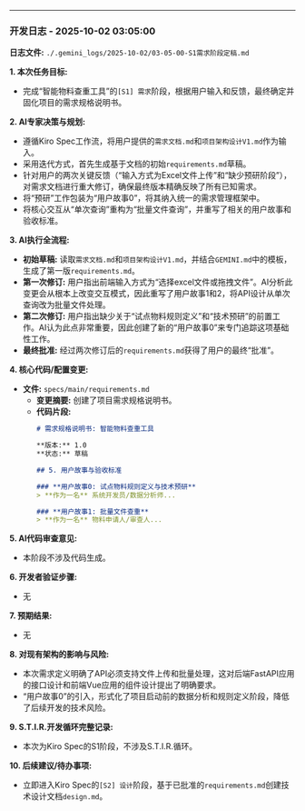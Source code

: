 ---
### 开发日志 - 2025-10-02 03:05:00

**日志文件:** `./.gemini_logs/2025-10-02/03-05-00-S1需求阶段定稿.md`

**1. 本次任务目标:**
- 完成“智能物料查重工具”的`[S1] 需求`阶段，根据用户输入和反馈，最终确定并固化项目的需求规格说明书。

**2. AI专家决策与规划:**
- 遵循Kiro Spec工作流，将用户提供的`需求文档.md`和`项目架构设计V1.md`作为输入。
- 采用迭代方式，首先生成基于文档的初始`requirements.md`草稿。
- 针对用户的两次关键反馈（“输入方式为Excel文件上传”和“缺少预研阶段”），对需求文档进行重大修订，确保最终版本精确反映了所有已知需求。
- 将“预研”工作包装为“用户故事0”，将其纳入统一的需求管理框架中。
- 将核心交互从“单次查询”重构为“批量文件查询”，并重写了相关的用户故事和验收标准。

**3. AI执行全流程:**
- **初始草稿:** 读取`需求文档.md`和`项目架构设计V1.md`，并结合`GEMINI.md`中的模板，生成了第一版`requirements.md`。
- **第一次修订:** 用户指出前端输入方式为“选择excel文件或拖拽文件”。AI分析此变更会从根本上改变交互模式，因此重写了用户故事1和2，将API设计从单次查询改为批量文件处理。
- **第二次修订:** 用户指出缺少关于“试点物料规则定义”和“技术预研”的前置工作。AI认为此点非常重要，因此创建了新的“用户故事0”来专门追踪这项基础性工作。
- **最终批准:** 经过两次修订后的`requirements.md`获得了用户的最终“批准”。

**4. 核心代码/配置变更:**
- **文件:** `specs/main/requirements.md`
  - **变更摘要:** 创建了项目需求规格说明书。
  - **代码片段:**
    ```markdown
    # 需求规格说明书: 智能物料查重工具

    **版本:** 1.0
    **状态:** 草稿
    
    ## 5. 用户故事与验收标准
    
    ### **用户故事0: 试点物料规则定义与技术预研**
    > **作为一名** 系统开发员/数据分析师...
    
    ### **用户故事1: 批量文件查重**
    > **作为一名** 物料申请人/审查人...
    ```

**5. AI代码审查意见:**
- 本阶段不涉及代码生成。

**6. 开发者验证步骤:**
- 无

**7. 预期结果:**
- 无

**8. 对现有架构的影响与风险:**
- 本次需求定义明确了API必须支持文件上传和批量处理，这对后端FastAPI应用的接口设计和前端Vue应用的组件设计提出了明确要求。
- “用户故事0”的引入，形式化了项目启动前的数据分析和规则定义阶段，降低了后续开发的技术风险。

**9. S.T.I.R.开发循环完整记录:**
- 本次为Kiro Spec的S1阶段，不涉及S.T.I.R.循环。

**10. 后续建议/待办事项:**
- 立即进入Kiro Spec的`[S2] 设计`阶段，基于已批准的`requirements.md`创建技术设计文档`design.md`。
